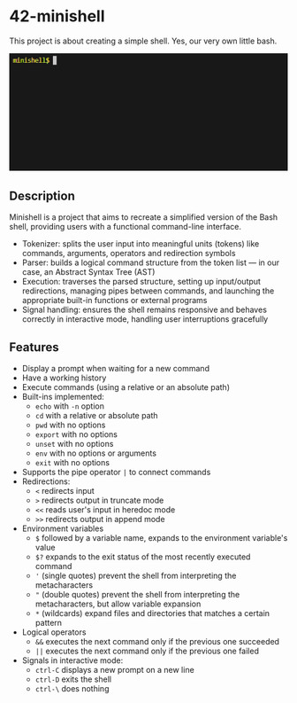 # 42-minishell
This project is about creating a simple shell. Yes, our very own little bash.

<p>
  <img src="gif/mini.gif"><br />
</p>

## Description
Minishell is a project that aims to recreate a simplified version of the Bash shell, providing users with a functional command-line interface.
*  Tokenizer: splits the user input into meaningful units (tokens) like commands, arguments, operators and redirection symbols 
*  Parser: builds a logical command structure from the token list — in our case, an Abstract Syntax Tree (AST)
*  Execution: traverses the parsed structure, setting up input/output redirections, managing pipes between commands, and launching the appropriate built-in functions or external programs
*  Signal handling: ensures the shell remains responsive and behaves correctly in interactive mode, handling user interruptions gracefully

## Features
*  Display a prompt when waiting for a new command
*  Have a working history
*  Execute commands (using a relative or an absolute path)
*  Built-ins implemented:
    * `echo` with `-n` option
    * `cd` with a relative or absolute path
    * `pwd` with no options
    * `export` with no options
    * `unset` with no options
    * `env` with no options or arguments
    * `exit` with no options
*  Supports the pipe operator `|` to connect commands
*  Redirections:
    *  `<` redirects input
    *  `>` redirects output in truncate mode
    *  `<<` reads user's input in heredoc mode
    *  `>>` redirects output in append mode
*  Environment variables
    *  `$` followed by a variable name, expands to the environment variable's value
    *  `$?` expands to the exit status of the most recently executed command
    *  `'` (single quotes) prevent the shell from interpreting the metacharacters 
    *  `"` (double quotes) prevent the shell from interpreting the metacharacters, but allow variable expansion
    *  `*` (wildcards) expand files and directories that matches a certain pattern
*  Logical operators
    *  `&&` executes the next command only if the previous one succeeded
    *  `||` executes the next command only if the previous one failed
*  Signals in interactive mode:
    * `ctrl-C` displays a new prompt on a new line
    * `ctrl-D` exits the shell
    * `ctrl-\` does nothing
  
